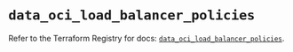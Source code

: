 # `data_oci_load_balancer_policies`

Refer to the Terraform Registry for docs: [`data_oci_load_balancer_policies`](https://registry.terraform.io/providers/hashicorp/oci/7.19.0/docs/data-sources/load_balancer_policies).
